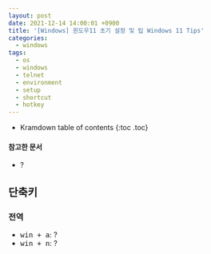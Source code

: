 ```yaml
---
layout: post
date: 2021-12-14 14:00:01 +0900
title: '[Windows] 윈도우11 초기 설정 및 팁 Windows 11 Tips'
categories:
  - windows
tags:
  - os
  - windows
  - telnet
  - environment
  - setup
  - shortcut
  - hotkey
---
```


* Kramdown table of contents
{:toc .toc}

#### 참고한 문서

- ?

## 단축키

### 전역

- <kbd>win + a</kbd>: ?
- <kbd>win + n</kbd>: ?
